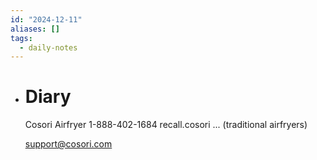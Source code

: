 ```yaml
---
id: "2024-12-11"
aliases: []
tags:
  - daily-notes
---
```


- # Diary
  
  Cosori Airfryer 1-888-402-1684
  recall.cosori ... (traditional airfryers)
  
  [support@cosori.com](/support@cosori.com.md)